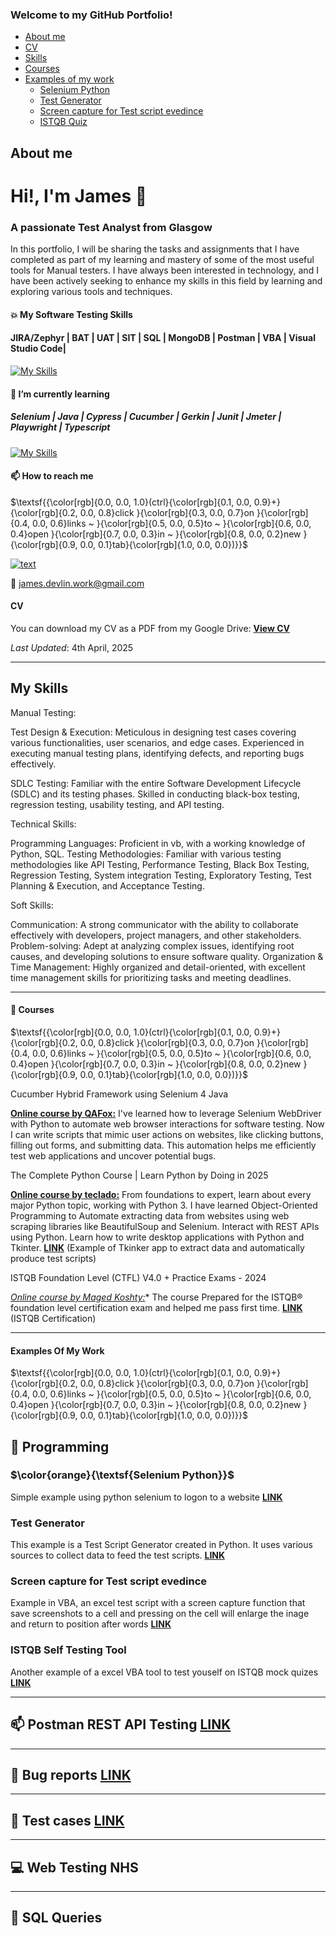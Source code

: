 ### Welcome to my GitHub Portfolio!
- [About me](#About-me)
- [CV](#cv)
- [Skills](#My-skills)
- [Courses](#closed_book-courses)
- [Examples of my work](#examples-of-my-work)
  * [Selenium Python](#Selenium-Python)
  * [Test Generator](#Test-Generator)
  * [Screen capture for Test script evedince](#Screen-capture-for-Test-script-evedince)
  * [ISTQB Quiz](#ISTQB-Self-Testing-Tool)

## About me
# Hi!, I'm James 👋 
### A passionate Test Analyst from Glasgow

In this portfolio, I will be sharing the tasks and assignments that I have completed as part of my learning and mastery of some of the most useful tools for Manual testers. I have always been interested in technology, and I have been actively seeking to enhance my skills in this field by learning and exploring various tools and techniques.

#### :collision: My Software Testing Skills 
#### JIRA/Zephyr | BAT | UAT | SIT | SQL | MongoDB | Postman | VBA | Visual Studio Code|
[![My Skills](https://skillicons.dev/icons?i=github,mongodb,mysql,postman,pycharm,vscode)](https://skillicons.dev)

#### :seedling: I’m currently learning
##### Selenium | Java | Cypress | Cucumber | Gerkin | Junit | Jmeter | Playwright | Typescript 
[![My Skills](https://skillicons.dev/icons?i=gherkin,java,jquery,maven,selenium,cypress)](https://skillicons.dev)

#### 📫 How to reach me 
$\textsf{{\color[rgb]{0.0, 0.0, 1.0}(ctrl}{\color[rgb]{0.1, 0.0, 0.9}+}{\color[rgb]{0.2, 0.0, 0.8}click }{\color[rgb]{0.3, 0.0, 0.7}on }{\color[rgb]{0.4, 0.0, 0.6}links ~ }{\color[rgb]{0.5, 0.0, 0.5}to ~ }{\color[rgb]{0.6, 0.0, 0.4}open }{\color[rgb]{0.7, 0.0, 0.3}in ~ }{\color[rgb]{0.8, 0.0, 0.2}new }{\color[rgb]{0.9, 0.0, 0.1}tab}{\color[rgb]{1.0, 0.0, 0.0})}}$

[![text](https://img.shields.io/badge/LinkedIn-0077B5?style=for-the-badge&logo=linkedin&logoColor=white)](https://www.linkedin.com/in/james-devlin-2b395124)

📧 james.devlin.work@gmail.com


#### CV

You can download my CV as a PDF from my Google Drive: **[View CV](https://drive.google.com/file/d/1L_7J1yEEJixCmIigqrfKNTrYw4PWX1Kj/view?usp=sharing)**

*Last Updated*: 4th April, 2025

___________________________

## My Skills

Manual Testing:

Test Design & Execution: Meticulous in designing test cases covering various functionalities, user scenarios, and edge cases. Experienced in executing manual testing plans, identifying defects, and reporting bugs effectively. 

SDLC Testing: Familiar with the entire Software Development Lifecycle (SDLC) and its testing phases. Skilled in conducting black-box testing, regression testing, usability testing, and API testing. 

Technical Skills:

Programming Languages: Proficient in vb, with a working knowledge of Python, SQL. 
Testing Methodologies: Familiar with various testing methodologies like API Testing, Performance Testing, Black Box Testing, Regression Testing, System integration Testing, Exploratory Testing, Test Planning & Execution, and Acceptance Testing.

Soft Skills:

Communication: A strong communicator with the ability to collaborate effectively with developers, project managers, and other stakeholders.
Problem-solving: Adept at analyzing complex issues, identifying root causes, and developing solutions to ensure software quality.
Organization & Time Management: Highly organized and detail-oriented, with excellent time management skills for prioritizing tasks and meeting deadlines.


___________________________

#### :closed_book: Courses
$\textsf{{\color[rgb]{0.0, 0.0, 1.0}(ctrl}{\color[rgb]{0.1, 0.0, 0.9}+}{\color[rgb]{0.2, 0.0, 0.8}click }{\color[rgb]{0.3, 0.0, 0.7}on }{\color[rgb]{0.4, 0.0, 0.6}links ~ }{\color[rgb]{0.5, 0.0, 0.5}to ~ }{\color[rgb]{0.6, 0.0, 0.4}open }{\color[rgb]{0.7, 0.0, 0.3}in ~ }{\color[rgb]{0.8, 0.0, 0.2}new }{\color[rgb]{0.9, 0.0, 0.1}tab}{\color[rgb]{1.0, 0.0, 0.0})}}$

Cucumber Hybrid Framework using Selenium 4 Java 

**[Online course by QAFox:](https://www.youtube.com/watch?v=RlfkOIwhOVg&t=20148s)**
I've learned how to leverage Selenium WebDriver with Python to automate web browser interactions for software testing. Now I can write scripts that mimic user actions on websites, like clicking buttons, filling out forms, and submitting data. This automation helps me efficiently test web applications and uncover potential bugs. 


The Complete Python Course | Learn Python by Doing in 2025

**[Online course by teclado:](https://www.udemy.com/course/the-complete-python-course/?couponCode=ST13MT80425G3)**
From foundations to expert, learn about every major Python topic, working with Python 3. I have learned Object-Oriented Programming to Automate extracting data from websites using web scraping libraries like BeautifulSoup and Selenium. Interact with REST APIs using Python. Learn how to write desktop applications with Python and Tkinter. **[LINK](https://drive.google.com/file/d/1L_7J1yEEJixCmIigqrfKNTrYw4PWX1Kj/view?usp=sharing)** (Example of Tkinker app to extract data and automatically produce test scripts)


ISTQB Foundation Level (CTFL) V4.0 + Practice Exams - 2024

*[Online course by Maged Koshty:](https://www.udemy.com/course/certified-tester-foundation-level-ctfl/?couponCode=ST13MT80425G3)** 
The course Prepared for the ISTQB® foundation level certification exam and helped me pass first time. **[LINK](https://drive.google.com/file/d/1Bl_gXPpuOrVlUdU5mtKB10PxigDfr5zM/view?usp=sharing)** (ISTQB Certification)
___________________________

#### Examples Of My Work 
$\textsf{{\color[rgb]{0.0, 0.0, 1.0}(ctrl}{\color[rgb]{0.1, 0.0, 0.9}+}{\color[rgb]{0.2, 0.0, 0.8}click }{\color[rgb]{0.3, 0.0, 0.7}on }{\color[rgb]{0.4, 0.0, 0.6}links ~ }{\color[rgb]{0.5, 0.0, 0.5}to ~ }{\color[rgb]{0.6, 0.0, 0.4}open }{\color[rgb]{0.7, 0.0, 0.3}in ~ }{\color[rgb]{0.8, 0.0, 0.2}new }{\color[rgb]{0.9, 0.0, 0.1}tab}{\color[rgb]{1.0, 0.0, 0.0})}}$

## :abcd: Programming

### $\color{orange}{\textsf{Selenium Python}}$

Simple example using python selenium to logon to a website **[LINK](https://github.com/JamesDevTest/JamesDevTest/blob/main/Examples/Python%20Selenium/Selenium.md)**

### Test Generator

This example is a Test Script Generator created in Python. It uses various sources to collect data to feed the test scripts. **[LINK](https://github.com/JamesDevTest/JamesDevTest/blob/main/Examples/Test%20Generator/TestGen.md)**

### Screen capture for Test script evedince 

Example in VBA, an excel test script with a screen capture function that save screenshots to a cell and pressing on the cell will enlarge the inage and return to position after words **[LINK](https://github.com/JamesDevTest/JamesDevTest/blob/main/Examples/Screen%20capture/ScreenCap.md)**

### ISTQB Self Testing Tool 

Another example of a excel VBA tool to test youself on ISTQB mock quizes **[LINK](https://github.com/JamesDevTest/JamesDevTest/blob/main/Examples/ISTQB/ISTQB.md)**
___________________________

## :mailbox: Postman REST API Testing **[LINK](https://github.com/JamesDevTest/JamesDevTest/blob/main/Examples/Postman/Postman.md)**

___________________________

## 🔎 Bug reports **[LINK](https://docs.google.com/spreadsheets/d/1WfKdyT8N7d3w5ks1jRehaH4KvMpF5OC-PrR4z5EHgo8/edit?usp=sharing)**

___________________________

## :page_facing_up: Test cases **[LINK](https://docs.google.com/spreadsheets/d/1eQcu-MwFb1xUZdM-0yCmJuSZUykfWddLVzHBZWXmiyo/edit?usp=sharing)**

___________________________

## :computer: Web Testing NHS

___________________________

## :floppy_disk: SQL Queries 

<!---
JamesDevTest/JamesDevTest is a ✨ special ✨ repository because its `README.md` (this file) appears on your GitHub profile.
You can click the Preview link to take a look at your changes.
--->
